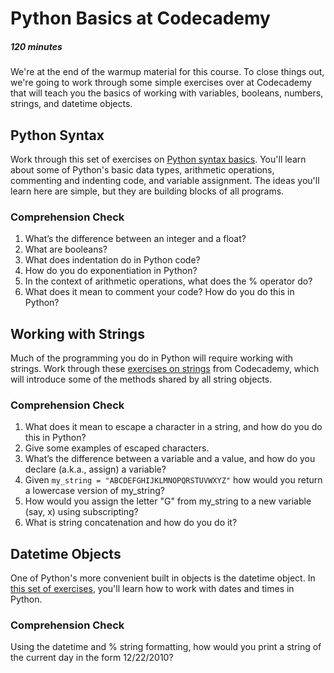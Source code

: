 [//]: <> (author: Benjamin White)
[//]: <> (type: drills)
[//]: <> (time: 120)

# Python Basics at Codecademy
##### 120 minutes

We're at the end of the warmup material for this course. To close things out, we're going to work through some simple exercises over at Codecademy that will teach you the basics of working with variables, booleans, numbers, strings, and datetime objects.

## Python Syntax 

Work through this set of exercises on [Python syntax basics](http://www.codecademy.com/courses/introduction-to-python-6WeG3/0/1?curriculum_id=4f89dab3d788890003000096). You'll learn about some of Python's basic data types, arithmetic operations, commenting and indenting code, and variable assignment. The ideas you'll learn here are simple, but they are building blocks of all programs.

### Comprehension Check

1. What’s the difference between an integer and a float?
2. What are booleans?
3. What does indentation do in Python code?
4. How do you do exponentiation in Python?
5. In the context of arithmetic operations, what does the % operator do?
6. What does it mean to comment your code? How do you do this in Python?

## Working with Strings

Much of the programming you do in Python will require working with strings. Work through these [exercises on strings](http://www.codecademy.com/courses/python-beginner-sRXwR/0/1?curriculum_id=4f89dab3d788890003000096) from Codecademy, which will introduce some of the methods shared by all string objects.

### Comprehension Check

1. What does it mean to escape a character in a string, and how do you do this in Python?
2. Give some examples of escaped characters.
3. What’s the difference between a variable and a value, and how do you declare (a.k.a., assign) a variable?
4. Given `my_string = "ABCDEFGHIJKLMNOPQRSTUVWXYZ"` how would you return a lowercase version of my_string?
5. How would you assign the letter "G" from my_string to a new variable (say, x) using subscripting?
6. What is string concatenation and how do you do it?


## Datetime Objects

One of Python's more convenient built in objects is the datetime object. In [this set of exercises](http://www.codecademy.com/courses/python-beginner-en-zFPOx/0/1?curriculum_id=4f89dab3d788890003000096), you'll learn how to work with dates and times in Python. 

### Comprehension Check

Using the datetime and % string formatting, how would you print a string of the current day in the form 12/22/2010?

